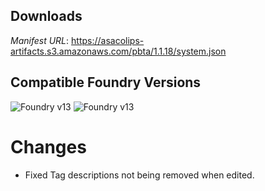 ## Downloads
_Manifest URL_: https://asacolips-artifacts.s3.amazonaws.com/pbta/1.1.18/system.json

## Compatible Foundry Versions
![Foundry v13](https://img.shields.io/badge/Foundry-v13-green) ![Foundry v13](https://img.shields.io/badge/Foundry-v13-orange)

# Changes
- Fixed Tag descriptions not being removed when edited.